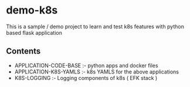 # demo-k8s

This is a sample / demo project to learn and test k8s features with python based flask application

## Contents

- APPLICATION-CODE-BASE :- python apps and docker files
- APPLICATION-K8S-YAMLS :- k8s YAMLS for the above applications
- K8S-LOGGING :- Logging components of k8s ( EFK stack )
